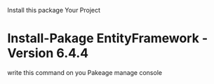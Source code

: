 Install this package Your Project

<h1>Install-Pakage EntityFramework -Version 6.4.4</h1>

write this command on you Pakeage manage console
